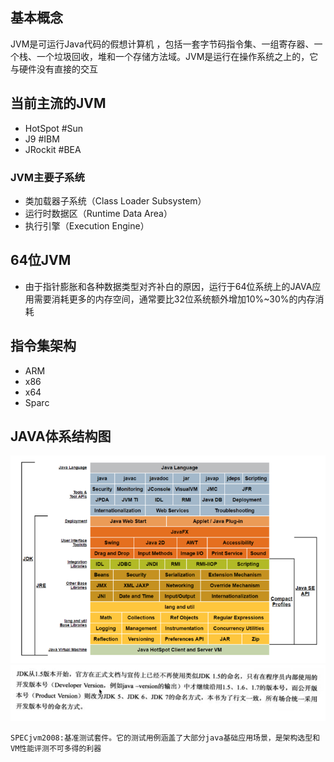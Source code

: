 ## 基本概念

JVM是可运行Java代码的假想计算机 ，包括一套字节码指令集、一组寄存器、一个栈、一个垃圾回收，堆和一个存储方法域。JVM是运行在操作系统之上的，它与硬件没有直接的交互

## 当前主流的JVM

* HotSpot   \#Sun
* J9             \#IBM
* JRockit    \#BEA

### JVM主要子系统

* 类加载器子系统（Class Loader Subsystem）
* 运行时数据区（Runtime Data Area）
* 执行引擎（Execution Engine）

## 64位JVM

* 由于指针膨胀和各种数据类型对齐补白的原因，运行于64位系统上的JAVA应用需要消耗更多的内存空间，通常要比32位系统额外增加10%~30%的内存消耗

## 指令集架构

* ARM
* x86
* x64
* Sparc

## JAVA体系结构图

![](/assets/201707272228.png)  
![](/assets/20170921234101.png)

```
SPECjvm2008:基准测试套件。它的测试用例涵盖了大部分java基础应用场景，是架构选型和VM性能评测不可多得的利器
```



